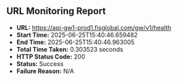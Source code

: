 ## URL Monitoring Report

- **URL:** https://api-gw1-prod1.fisglobal.com/gw/v1/health
- **Start Time:** 2025-06-25T15:40:46.659482
- **End Time:** 2025-06-25T15:40:46.963005
- **Total Time Taken:** 0.303523 seconds
- **HTTP Status Code:** 200
- **Status:** Success
- **Failure Reason:** N/A
